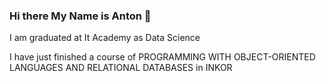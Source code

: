 ### Hi there My Name is Anton 👋

I am graduated at It Academy as Data Science

I have just finished a course of PROGRAMMING WITH OBJECT-ORIENTED LANGUAGES AND RELATIONAL DATABASES in INKOR

<br>

<br>



